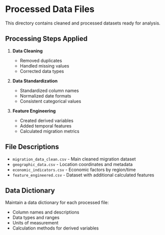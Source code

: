 # Processed Data Files

This directory contains cleaned and processed datasets ready for analysis.

## Processing Steps Applied

1. **Data Cleaning**
   - Removed duplicates
   - Handled missing values
   - Corrected data types

2. **Data Standardization**
   - Standardized column names
   - Normalized date formats
   - Consistent categorical values

3. **Feature Engineering**
   - Created derived variables
   - Added temporal features
   - Calculated migration metrics

## File Descriptions

- `migration_data_clean.csv` - Main cleaned migration dataset
- `geographic_data.csv` - Location coordinates and metadata
- `economic_indicators.csv` - Economic factors by region/time
- `feature_engineered.csv` - Dataset with additional calculated features

## Data Dictionary

Maintain a data dictionary for each processed file:
- Column names and descriptions
- Data types and ranges
- Units of measurement
- Calculation methods for derived variables
